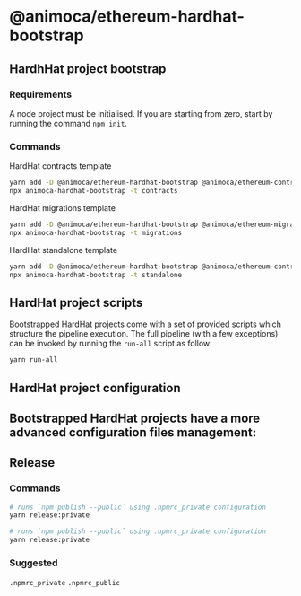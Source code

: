 # @animoca/ethereum-hardhat-bootstrap

## HardhHat project bootstrap

### Requirements

A node project must be initialised. If you are starting from zero, start by running the command `npm init`.
### Commands

HardHat contracts template
```bash
yarn add -D @animoca/ethereum-hardhat-bootstrap @animoca/ethereum-contracts-core_library
npx animoca-hardhat-bootstrap -t contracts
```

HardHat migrations template
```bash
yarn add -D @animoca/ethereum-hardhat-bootstrap @animoca/ethereum-migrations-core_library
npx animoca-hardhat-bootstrap -t migrations
```

HardHat standalone template
```bash
yarn add -D @animoca/ethereum-hardhat-bootstrap @animoca/ethereum-contracts-core_library @animoca/ethereum-migrations-core_library
npx animoca-hardhat-bootstrap -t standalone
```

## HardHat project scripts

Bootstrapped HardHat projects come with a set of provided scripts which structure the pipeline execution.
The full pipeline (with a few exceptions) can be invoked by running the `run-all` script as follow:

```bash
yarn run-all
```

## HardHat project configuration

Bootstrapped HardHat projects have a more advanced configuration files management:
- 
## Release

### Commands

```bash
# runs `npm publish --public` using .npmrc_private configuration
yarn release:private
```

```bash
# runs `npm publish --public` using .npmrc_private configuration
yarn release:private
```

### Suggested 
`.npmrc_private` `.npmrc_public`